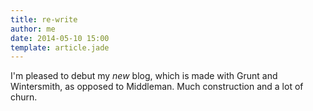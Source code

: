 ```yaml
---
title: re-write
author: me
date: 2014-05-10 15:00
template: article.jade
---
```


I'm pleased to debut my *new* blog, which is made with Grunt and Wintersmith, as opposed to Middleman. Much construction and a lot of churn. 